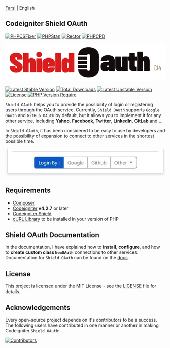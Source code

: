 [Farsi](./README.fa-IR.md) | English
##  Codeigniter Shield OAuth
[![PHPCSFixer](https://github.com/datamweb/shield-oauth/actions/workflows/phpcsfixer.yml/badge.svg)](https://github.com/datamweb/shield-oauth/actions/workflows/phpcsfixer.yml)
[![PHPStan](https://github.com/datamweb/shield-oauth/actions/workflows/phpstan.yml/badge.svg)](https://github.com/datamweb/shield-oauth/actions/workflows/phpstan.yml)
[![Rector](https://github.com/datamweb/shield-oauth/actions/workflows/rector.yml/badge.svg)](https://github.com/datamweb/shield-oauth/actions/workflows/rector.yml)
[![PHPCPD](https://github.com/datamweb/shield-oauth/actions/workflows/phpcpd.yml/badge.svg)](https://github.com/datamweb/shield-oauth/actions/workflows/phpcpd.yml)


<p align="center"><img src="https://github.com/datamweb/my-repository-files/blob/main/shield-oauth/image/shieldOAuthLogo.png" alt="Logo Shield OAuth"></p>

[![Latest Stable Version](https://poser.pugx.org/datamweb/shield-oauth/v?style=for-the-badge)](https://packagist.org/packages/datamweb/shield-oauth) [![Total Downloads](https://poser.pugx.org/datamweb/shield-oauth/downloads?style=for-the-badge)](https://packagist.org/packages/datamweb/shield-oauth) [![Latest Unstable Version](https://poser.pugx.org/datamweb/shield-oauth/v/unstable?style=for-the-badge)](https://packagist.org/packages/datamweb/shield-oauth) [![License](https://poser.pugx.org/datamweb/shield-oauth/license?style=for-the-badge)](https://packagist.org/packages/datamweb/shield-oauth) [![PHP Version Require](https://poser.pugx.org/datamweb/shield-oauth/require/php?style=for-the-badge)](https://packagist.org/packages/datamweb/shield-oauth)


`Shield OAuth` helps you to provide the possibility of login or registering users through the OAuth service. Currently, `Shield OAuth` supports `Google OAuth` and `GitHub OAuth` by default, but it allows you to implement it for any other service, including **Yahoo**, **Facebook**, **Twitter**, **LinkedIn**, **GitLab** and ...

In `Shield OAuth`, it has been considered to be easy to use by developers and the possibility of expansion to connect to other services in the shortest possible time.

<p align="center"><img src="https://github.com/datamweb/my-repository-files/blob/main/shield-oauth/image/ShieldOAuthDemo.jpg" alt="Demo Shield OAuth"></p>

## Requirements

- [Composer](https://getcomposer.org)
- [Codeigniter](https://codeigniter4.github.io/CodeIgniter4/installation/installing_composer.html#installation) **v4.2.7** or later
- [Codeigniter Shield](https://github.com/codeigniter4/shield)
- [cURL Library](https://www.php.net/manual/en/book.curl.php) to be installed in your version of PHP

## Shield OAuth Documentation
In the documentation, I have explained how to **install**, **configure**, and how to **create custom class `NewOAuth`** connections to other services. Documentation for `Shield OAuth` can be found on the [docs](https://www.shield-oauth.codeigniter4.ir/).

## License
This project is licensed under the MIT License - see the [LICENSE](/LICENSE) file for details.

## Acknowledgements
Every open-source project depends on it's contributors to be a success. The following users have contributed in one manner or another in making Codeigniter `Shield OAuth`:

<a href="https://github.com/datamweb/shield-oauth/graphs/contributors">
  <img src="https://contrib.rocks/image?repo=datamweb/shield-oauth" alt="Contributors">
</a>
